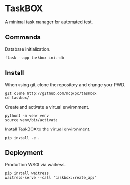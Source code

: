 # TaskBOX

A minimal task manager for automated test.

## Commands

Database initialization.

    flask --app taskbox init-db

## Install

When using git, clone the repository and change your PWD.

    git clone http://github.com/mcpcpc/taskbox
    cd taskbox/

Create and activate a virtual environment.

    python3 -m venv venv
    source venv/bin/activate

Install TaskBOX to the virtual environment.

    pip install -e .

## Deployment

Production WSGI via waitress.

    pip install waitress
    waitress-serve --call 'taskbox:create_app'
